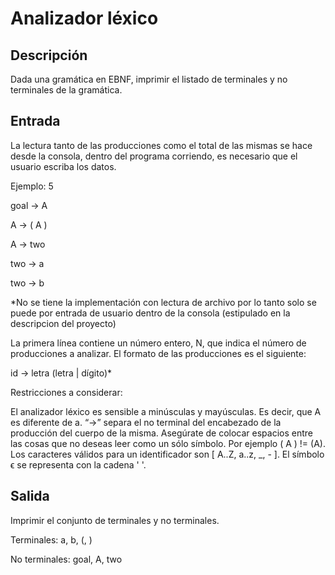 # Analizador léxico


## Descripción
Dada una gramática en EBNF, imprimir el listado de terminales y no terminales de la gramática.

## Entrada

La lectura tanto de las producciones como el total de las mismas se hace desde la consola, dentro del programa corriendo, es necesario que el usuario escriba los datos.

Ejemplo:
5


goal -> A

A -> ( A )


A -> two


two -> a


two -> b

*No se tiene la implementación con lectura de archivo por lo tanto solo se puede por entrada de usuario dentro de la consola (estipulado en la descripcion del proyecto)

La primera línea contiene un número entero, N, que indica el número de producciones a analizar. El formato de las producciones es el siguiente:

id -> letra (letra | dígito)*

Restricciones a considerar:

El analizador léxico es sensible a minúsculas y mayúsculas. Es decir, que A es diferente de a.
“->” separa el no terminal del encabezado de la producción del cuerpo de la misma.
Asegúrate de colocar espacios entre las cosas que no deseas leer como un sólo símbolo. Por ejemplo ( A ) != (A).
Los caracteres válidos para un identificador son [ A..Z, a..z, _, - ]. El símbolo 
ϵ se representa con la cadena ' '.

## Salida
Imprimir el conjunto de terminales y no terminales.

Terminales: a, b, (, )


No terminales: goal, A, two

